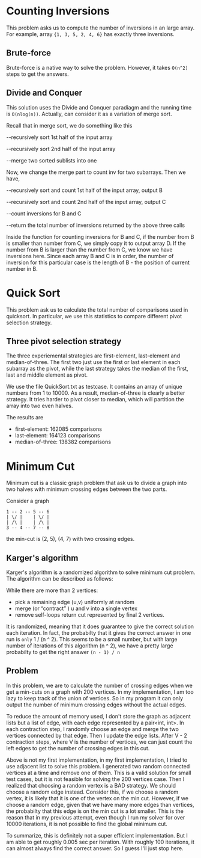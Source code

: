 # Counting Inversions
This problem asks us to compute the number of inversions in an large array. For example, array `{1, 3, 5, 2, 4, 6}` has exactly three inversions.

## Brute-force
Brute-force is a native way to solve the problem. However, it takes `O(n^2)` steps to get the answers.

## Divide and Conquer
This solution uses the Divide and Conquer paradiagm and the running time is `O(nlog(n))`. Actually, can consider it as a variation of merge sort.

Recall that in merge sort, we do something like this

--recursively sort 1st half of the input array 

--recursively sort 2nd half of the input array

--merge two sorted sublists into one

Now, we change the merge part to count inv for two subarrays. Then we have,

--recursively sort and count 1st half of the input array, output B

--recursively sort and count 2nd half of the input array, output C

--count inversions for B and C

--return the total number of inversions returned by the above three calls

Inside the function for counting inversions for B and C, if the number from B is smaller than number from C, we simply copy it to output array D. If the number from B is larger than the number from C, we know we have inversions here. Since each array B and C is in order, the number of inversion for this particular case is the length of B - the position of current number in B.


# Quick Sort
This problem ask us to calculate the total number of comparisons used in quicksort. In particular, we use this statistics to compare different pivot selection strategy.

## Three pivot selection strategy
The three experiemental strategies are first-element, last-element and median-of-three. The first two just use the first or last element in each subarray as the pivot, while the last strategy takes the median of the first, last and middle element as pivot.

We use the file QuickSort.txt as testcase. It contains an array of unique numbers from 1 to 10000. As a result, median-of-three is clearly a better strategy. It tries harder to pivot closer to median, which will partition the array into two even halves.

The results are
* first-element: 162085 comparisons
* last-element: 164123 comparisons 
* median-of-three: 138382 comparisons 

# Minimum Cut
Minimum cut is a classic graph problem that ask us to divide a graph into two halves with minimum crossing edges between the two parts.

Consider a graph
```
1 -- 2 -- 5 -- 6
| \/ |    | \/ |
| /\ |    | /\ |
3 -- 4 -- 7 -- 8
```
the min-cut is (2, 5), (4, 7) with two crossing edges.

## Karger's algorithm
Karger's algorithm is a randomized algorithm to solve minimum cut problem. The algorithm can be described as follows:

While there are more than 2 vertices:
* pick a remaining edge (u,v) uniformly at random
* merge (or “contract” ) u and v into a single vertex
* remove self-loops
return cut represented by final 2 vertices. 

It is randomized, meaning that it does guarantee to give the correct solution each iteration. In fact, the probabilty that it gives the correct answer in one run is `only` 1 / (n ^ 2). This seems to be a small number, but with large number of iterations of this algorithm (n ^ 2), we have a pretty large probabilty to get the right answer `(n - 1) / n`

## Problem
In this problem, we are to calculate the number of crossing edges when we get a min-cuts on a graph with 200 vertices. In my implementation, I am too lazy to keep track of the union of vertices.
So in my program it can only output the number of minimum crossing edges without the actual edges.

To reduce the amount of memory used, I don't store the graph as adjacent lists but a list of edge, with each edge represented by a pair<int, int>. In each contraction step, I randomly choose an edge and merge the two vertices connected by that edge. Then I update the edge lists. After V - 2 contraction steps, where V is the number of vertices, we can just count the left edges to get the number of crossing edges in this cut. 

Above is not my first implementation, in my first implementation, I tried to use adjacent list to solve this problem. I generated two random connected vertices at a time and remove one of them. This is a valid solution for small test cases, but it is not feasible for solving the 200 vertices case. Then I realized that choosing a random vertex is a BAD strategy. We should choose a random edge instead. Consider this, if we choose a random vertex, it is likely that it is one of the vertex on the min cut. However, if we choose a random edge, given that we have many more edges than vertices, the probabilty that this edge is on the min cut is a lot smaller. This is the reason that in my previous attempt, even though I run my solver for over 10000 iterations, it is not possible to find the global minimum cut.

To summarize, this is definitely not a super efficient implementation. But I am able to get roughly 0.005 sec per iteration. With roughly 100 iterations, it can almost always find the correct answer. So I guess I'll just stop here.
